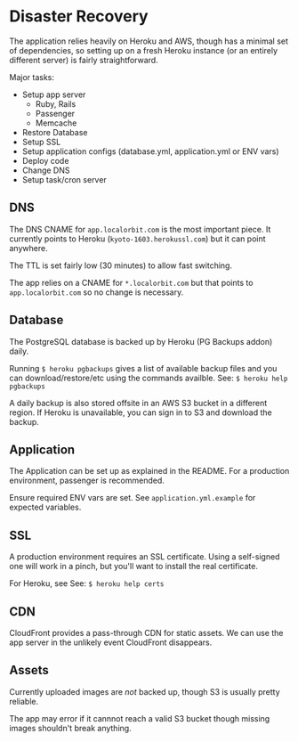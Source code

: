 # Disaster Recovery

The application relies heavily on Heroku and AWS, though has a minimal set of dependencies, so setting up on a fresh Heroku instance (or an entirely different server) is fairly straightforward.

Major tasks:

* Setup app server
	* Ruby, Rails
	* Passenger
	* Memcache
* Restore Database
* Setup SSL
* Setup application configs (database.yml, application.yml or ENV vars)
* Deploy code
* Change DNS
* Setup task/cron server



## DNS

The DNS CNAME for `app.localorbit.com` is the most important piece. It currently points to Heroku (`kyoto-1603.herokussl.com`) but it can point anywhere.

The TTL is set fairly low (30 minutes) to allow fast switching.

The app relies on a CNAME for `*.localorbit.com` but that points to `app.localorbit.com` so no change is necessary.

## Database

The PostgreSQL database is backed up by Heroku (PG Backups addon) daily.

Running `$ heroku pgbackups` gives a list of available backup files and you can download/restore/etc using the commands availble. See: `$ heroku help pgbackups`

A daily backup is also stored offsite in an AWS S3 bucket in a different region. If Heroku is unavailable, you can sign in to S3 and download the backup.

## Application

The Application can be set up as explained in the README. For a production environment, passenger is recommended.

Ensure required ENV vars are set. See `application.yml.example` for expected variables.

## SSL

A production environment requires an SSL certificate. Using a self-signed one will work in a pinch, but you'll want to install the real certificate.

For Heroku, see See: `$ heroku help certs`

## CDN

CloudFront provides a pass-through CDN for static assets. We can use the app server in the unlikely event CloudFront disappears.

## Assets

Currently uploaded images are *not* backed up, though S3 is usually pretty reliable.

The app may error if it cannnot reach a valid S3 bucket though missing images shouldn't break anything.